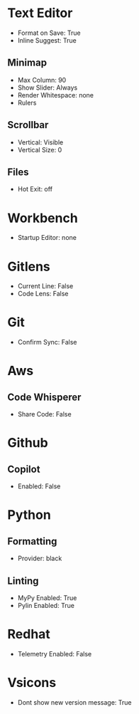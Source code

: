 # Text Editor
* Format on Save: True
* Inline Suggest: True
## Minimap
- Max Column: 90
- Show Slider: Always
- Render Whitespace: none
- Rulers
## Scrollbar
- Vertical: Visible
- Vertical Size: 0
## Files
- Hot Exit: off
# Workbench
- Startup Editor: none
# Gitlens
- Current Line: False
- Code Lens: False
# Git
- Confirm Sync: False
# Aws
## Code Whisperer
- Share Code: False
# Github
## Copilot
- Enabled: False
# Python 
## Formatting
- Provider: black
## Linting
- MyPy Enabled: True
- Pylin Enabled: True
# Redhat
- Telemetry Enabled: False
# Vsicons
- Dont show new version message: True